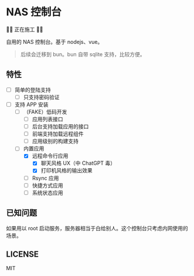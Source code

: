 # NAS 控制台

🚧🚧 正在施工 🚧🚧

自用的 NAS 控制台。基于 nodejs、vue。

> 后续会迁移到 bun。bun 自带 sqlite 支持，比较方便。

## 特性

- [ ] 简单的登陆支持
  - [ ] 只支持密码验证
- [ ] 支持 APP 安装
  - [ ] （FAKE）低码开发
    - [ ] 应用列表接口
    - [ ] 后台支持加载应用的接口
    - [ ] 前端支持加载远程组件
    - [ ] 应用级别的构建支持
  - [ ] 内置应用
    - [x] 远程命令行应用
      - [x] 聊天风格 UX（中 ChatGPT 毒）
      - [x] 打印机风格的输出效果
    - [ ] Rsync 应用
    - [ ] 快捷方式应用
    - [ ] 系统状态应用

## 已知问题

如果用以 root 启动服务，服务器相当于白给别人。这个控制台只考虑内网使用的场景。

## LICENSE

MIT
